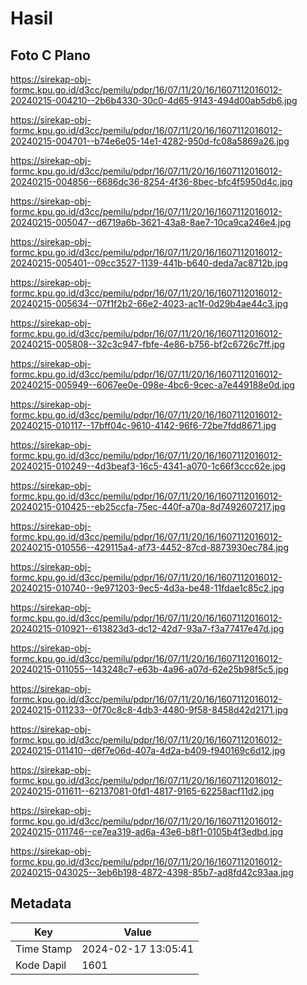 # Hasil

## Foto C Plano

https://sirekap-obj-formc.kpu.go.id/d3cc/pemilu/pdpr/16/07/11/20/16/1607112016012-20240215-004210--2b6b4330-30c0-4d65-9143-494d00ab5db6.jpg

https://sirekap-obj-formc.kpu.go.id/d3cc/pemilu/pdpr/16/07/11/20/16/1607112016012-20240215-004701--b74e6e05-14e1-4282-950d-fc08a5869a26.jpg

https://sirekap-obj-formc.kpu.go.id/d3cc/pemilu/pdpr/16/07/11/20/16/1607112016012-20240215-004856--6686dc36-8254-4f36-8bec-bfc4f5950d4c.jpg

https://sirekap-obj-formc.kpu.go.id/d3cc/pemilu/pdpr/16/07/11/20/16/1607112016012-20240215-005047--d6719a6b-3621-43a8-8ae7-10ca9ca246e4.jpg

https://sirekap-obj-formc.kpu.go.id/d3cc/pemilu/pdpr/16/07/11/20/16/1607112016012-20240215-005401--09cc3527-1139-441b-b640-deda7ac8712b.jpg

https://sirekap-obj-formc.kpu.go.id/d3cc/pemilu/pdpr/16/07/11/20/16/1607112016012-20240215-005634--07f1f2b2-66e2-4023-ac1f-0d29b4ae44c3.jpg

https://sirekap-obj-formc.kpu.go.id/d3cc/pemilu/pdpr/16/07/11/20/16/1607112016012-20240215-005808--32c3c947-fbfe-4e86-b756-bf2c6726c7ff.jpg

https://sirekap-obj-formc.kpu.go.id/d3cc/pemilu/pdpr/16/07/11/20/16/1607112016012-20240215-005949--6067ee0e-098e-4bc6-9cec-a7e449188e0d.jpg

https://sirekap-obj-formc.kpu.go.id/d3cc/pemilu/pdpr/16/07/11/20/16/1607112016012-20240215-010117--17bff04c-9610-4142-96f6-72be7fdd8671.jpg

https://sirekap-obj-formc.kpu.go.id/d3cc/pemilu/pdpr/16/07/11/20/16/1607112016012-20240215-010249--4d3beaf3-16c5-4341-a070-1c66f3ccc62e.jpg

https://sirekap-obj-formc.kpu.go.id/d3cc/pemilu/pdpr/16/07/11/20/16/1607112016012-20240215-010425--eb25ccfa-75ec-440f-a70a-8d7492607217.jpg

https://sirekap-obj-formc.kpu.go.id/d3cc/pemilu/pdpr/16/07/11/20/16/1607112016012-20240215-010556--429115a4-af73-4452-87cd-8873930ec784.jpg

https://sirekap-obj-formc.kpu.go.id/d3cc/pemilu/pdpr/16/07/11/20/16/1607112016012-20240215-010740--9e971203-9ec5-4d3a-be48-11fdae1c85c2.jpg

https://sirekap-obj-formc.kpu.go.id/d3cc/pemilu/pdpr/16/07/11/20/16/1607112016012-20240215-010921--613823d3-dc12-42d7-93a7-f3a77417e47d.jpg

https://sirekap-obj-formc.kpu.go.id/d3cc/pemilu/pdpr/16/07/11/20/16/1607112016012-20240215-011055--143248c7-e63b-4a96-a07d-62e25b98f5c5.jpg

https://sirekap-obj-formc.kpu.go.id/d3cc/pemilu/pdpr/16/07/11/20/16/1607112016012-20240215-011233--0f70c8c8-4db3-4480-9f58-8458d42d2171.jpg

https://sirekap-obj-formc.kpu.go.id/d3cc/pemilu/pdpr/16/07/11/20/16/1607112016012-20240215-011410--d6f7e06d-407a-4d2a-b409-f940169c6d12.jpg

https://sirekap-obj-formc.kpu.go.id/d3cc/pemilu/pdpr/16/07/11/20/16/1607112016012-20240215-011611--62137081-0fd1-4817-9165-62258acf11d2.jpg

https://sirekap-obj-formc.kpu.go.id/d3cc/pemilu/pdpr/16/07/11/20/16/1607112016012-20240215-011746--ce7ea319-ad6a-43e6-b8f1-0105b4f3edbd.jpg

https://sirekap-obj-formc.kpu.go.id/d3cc/pemilu/pdpr/16/07/11/20/16/1607112016012-20240215-043025--3eb6b198-4872-4398-85b7-ad8fd42c93aa.jpg


## Metadata

| Key        | Value               |
| ---------- | ------------------- |
| Time Stamp | 2024-02-17 13:05:41 |
| Kode Dapil | 1601                |



